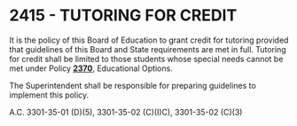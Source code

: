 2415 - TUTORING FOR CREDIT
==========================

It is the policy of this Board of Education to grant credit for tutoring
provided that guidelines of this Board and State requirements are met in
full. Tutoring for credit shall be limited to those students whose
special needs cannot be met under Policy [**2370**](po2370.md),
Educational Options.

The Superintendent shall be responsible for preparing guidelines to
implement this policy.

A.C. 3301-35-01 (D)(5), 3301-35-02 (C)(I)C), 3301-35-02 (C)(3)
